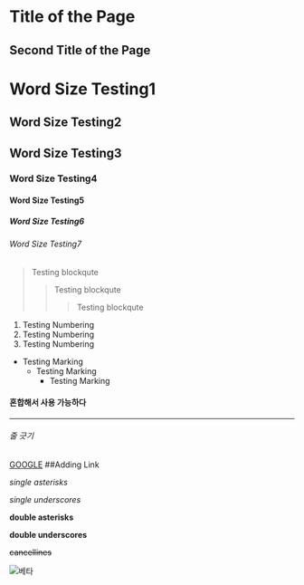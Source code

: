 Title of the Page
============
Second Title of the Page
------------
# Word Size Testing1
## Word Size Testing2
## Word Size Testing3
### Word Size Testing4
#### Word Size Testing5
##### Word Size Testing6
###### Word Size Testing7

> Testing blockqute
>> Testing blockqute
>>> Testing blockqute

1. Testing Numbering
2. Testing Numbering
3. Testing Numbering

+ Testing Marking
    + Testing Marking
        + Testing Marking
#### 혼합해서 사용 가능하다

<hr/>

###### 줄 긋기

[GOOGLE](https://google.com)
##Adding Link

*single asterisks*

_single underscores_

**double asterisks**

__double underscores__

~~cancellines~~

![베타]()

